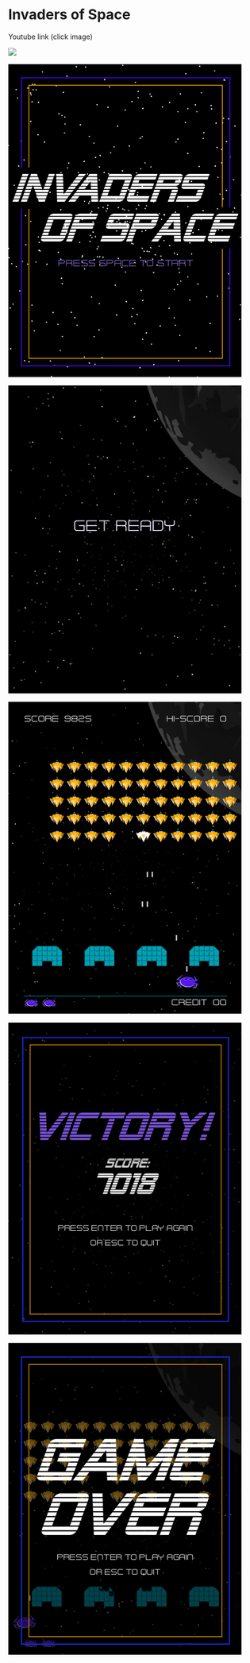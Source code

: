 # Invaders of Space

Youtube link (click image)

[![](http://img.youtube.com/vi/QiXuwMCCe0w/0.jpg)](http://www.youtube.com/watch?v=QiXuwMCCe0w "")



![Screenshot](fundamentals08_projectshooter/promo/InvadersOfSpace1.png)

![Screenshot](fundamentals08_projectshooter/promo/InvadersOfSpace2.png)

![Screenshot](fundamentals08_projectshooter/promo/InvadersOfSpace3.png)

![Screenshot](fundamentals08_projectshooter/promo/InvadersOfSpace4.png)

![Screenshot](fundamentals08_projectshooter/promo/InvadersOfSpace5.png)

